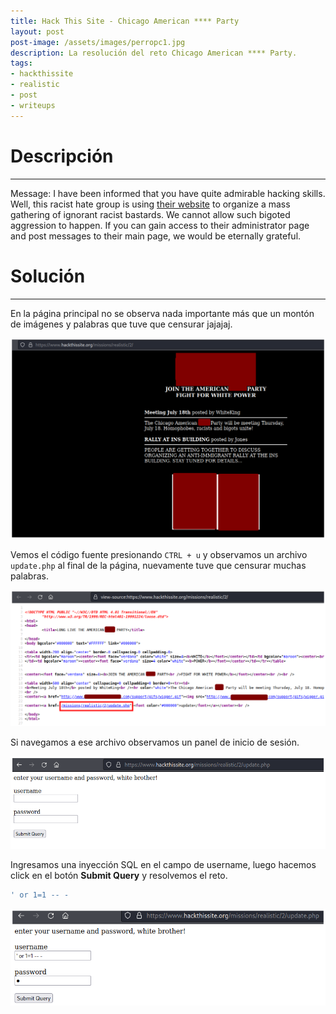 ```yaml
---
title: Hack This Site - Chicago American **** Party
layout: post
post-image: /assets/images/perropc1.jpg 
description: La resolución del reto Chicago American **** Party. 
tags:
- hackthissite
- realistic
- post
- writeups
---
```

# Descripción
---

Message: I have been informed that you have quite admirable hacking skills. Well, this racist hate group is using [their website](https://www.hackthissite.org/missions/realistic/2) to organize a mass gathering of ignorant racist bastards. We cannot allow such bigoted aggression to happen. If you can gain access to their administrator page and post messages to their main page, we would be eternally grateful.


# Solución
---

En la página principal no se observa nada importante más que un montón de imágenes y palabras que tuve que censurar jajajaj.

![](/assets/images/images-hts-realistic/lab2-1.png)

Vemos el código fuente presionando `CTRL + u` y observamos un archivo `update.php` al final de la página, nuevamente tuve que censurar muchas palabras.

![](/assets/images/images-hts-realistic/lab2-2.png)

Si navegamos a ese archivo observamos un panel de inicio de sesión.

![](/assets/images/images-hts-realistic/lab2-3.png)

Ingresamos una inyección SQL en el campo de username, luego hacemos click en el botón **Submit Query** y resolvemos el reto.

```sql
' or 1=1 -- -
```

![](/assets/images/images-hts-realistic/lab2-4.png)

